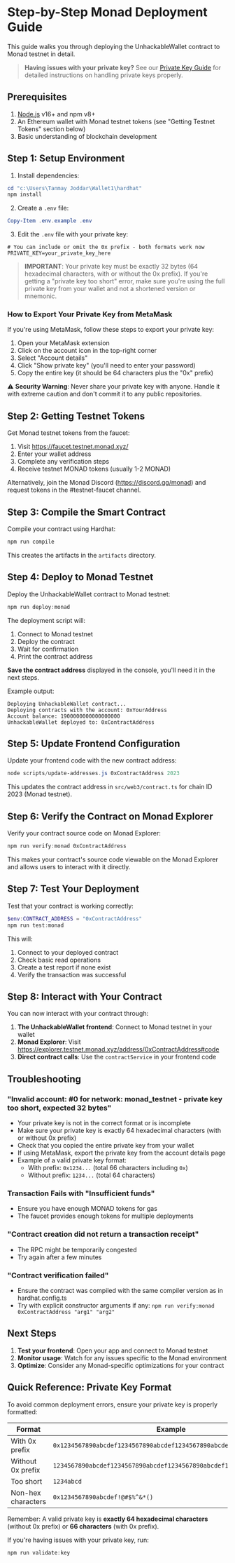 # Step-by-Step Monad Deployment Guide

This guide walks you through deploying the UnhackableWallet contract to Monad testnet in detail.

> **Having issues with your private key?** See our [Private Key Guide](./PRIVATE_KEY_GUIDE.md) for detailed instructions on handling private keys properly.

## Prerequisites

1. [Node.js](https://nodejs.org/) v16+ and npm v8+
2. An Ethereum wallet with Monad testnet tokens (see "Getting Testnet Tokens" section below)
3. Basic understanding of blockchain development

## Step 1: Setup Environment

1. Install dependencies:
```powershell
cd "c:\Users\Tanmay Joddar\Wallet1\hardhat"
npm install
```

2. Create a `.env` file:
```powershell
Copy-Item .env.example .env
```

3. Edit the `.env` file with your private key:
```
# You can include or omit the 0x prefix - both formats work now
PRIVATE_KEY=your_private_key_here
```

> **IMPORTANT**: Your private key must be exactly 32 bytes (64 hexadecimal characters, with or without the 0x prefix). If you're getting a "private key too short" error, make sure you're using the full private key from your wallet and not a shortened version or mnemonic.

### How to Export Your Private Key from MetaMask

If you're using MetaMask, follow these steps to export your private key:

1. Open your MetaMask extension
2. Click on the account icon in the top-right corner
3. Select "Account details"
4. Click "Show private key" (you'll need to enter your password)
5. Copy the entire key (it should be 64 characters plus the "0x" prefix)

⚠️ **Security Warning**: Never share your private key with anyone. Handle it with extreme caution and don't commit it to any public repositories.

## Step 2: Getting Testnet Tokens

Get Monad testnet tokens from the faucet:

1. Visit https://faucet.testnet.monad.xyz/
2. Enter your wallet address
3. Complete any verification steps
4. Receive testnet MONAD tokens (usually 1-2 MONAD)

Alternatively, join the Monad Discord (https://discord.gg/monad) and request tokens in the #testnet-faucet channel.

## Step 3: Compile the Smart Contract

Compile your contract using Hardhat:

```powershell
npm run compile
```

This creates the artifacts in the `artifacts` directory.

## Step 4: Deploy to Monad Testnet

Deploy the UnhackableWallet contract to Monad testnet:

```powershell
npm run deploy:monad
```

The deployment script will:
1. Connect to Monad testnet
2. Deploy the contract
3. Wait for confirmation
4. Print the contract address

**Save the contract address** displayed in the console, you'll need it in the next steps.

Example output:
```
Deploying UnhackableWallet contract...
Deploying contracts with the account: 0xYourAddress
Account balance: 1900000000000000000
UnhackableWallet deployed to: 0xContractAddress
```

## Step 5: Update Frontend Configuration

Update your frontend code with the new contract address:

```powershell
node scripts/update-addresses.js 0xContractAddress 2023
```

This updates the contract address in `src/web3/contract.ts` for chain ID 2023 (Monad testnet).

## Step 6: Verify the Contract on Monad Explorer

Verify your contract source code on Monad Explorer:

```powershell
npm run verify:monad 0xContractAddress
```

This makes your contract's source code viewable on the Monad Explorer and allows users to interact with it directly.

## Step 7: Test Your Deployment

Test that your contract is working correctly:

```powershell
$env:CONTRACT_ADDRESS = "0xContractAddress"
npm run test:monad
```

This will:
1. Connect to your deployed contract
2. Check basic read operations
3. Create a test report if none exist
4. Verify the transaction was successful

## Step 8: Interact with Your Contract

You can now interact with your contract through:

1. **The UnhackableWallet frontend**: Connect to Monad testnet in your wallet
2. **Monad Explorer**: Visit https://explorer.testnet.monad.xyz/address/0xContractAddress#code
3. **Direct contract calls**: Use the `contractService` in your frontend code

## Troubleshooting

### "Invalid account: #0 for network: monad_testnet - private key too short, expected 32 bytes"
- Your private key is not in the correct format or is incomplete
- Make sure your private key is exactly 64 hexadecimal characters (with or without 0x prefix)
- Check that you copied the entire private key from your wallet
- If using MetaMask, export the private key from the account details page
- Example of a valid private key format:
  - With prefix: `0x1234...` (total 66 characters including `0x`)
  - Without prefix: `1234...` (total 64 characters)

### Transaction Fails with "Insufficient funds"
- Ensure you have enough MONAD tokens for gas
- The faucet provides enough tokens for multiple deployments

### "Contract creation did not return a transaction receipt"
- The RPC might be temporarily congested
- Try again after a few minutes

### "Contract verification failed"
- Ensure the contract was compiled with the same compiler version as in hardhat.config.ts
- Try with explicit constructor arguments if any: `npm run verify:monad 0xContractAddress "arg1" "arg2"`

## Next Steps

1. **Test your frontend**: Open your app and connect to Monad testnet
2. **Monitor usage**: Watch for any issues specific to the Monad environment
3. **Optimize**: Consider any Monad-specific optimizations for your contract

## Quick Reference: Private Key Format

To avoid common deployment errors, ensure your private key is properly formatted:

| Format | Example | Valid |
|--------|---------|-------|
| With 0x prefix | `0x1234567890abcdef1234567890abcdef1234567890abcdef1234567890abcdef` | ✅ |
| Without 0x prefix | `1234567890abcdef1234567890abcdef1234567890abcdef1234567890abcdef` | ✅ |
| Too short | `1234abcd` | ❌ |
| Non-hex characters | `0x1234567890abcdef!@#$%^&*()` | ❌ |

Remember: A valid private key is **exactly 64 hexadecimal characters** (without 0x prefix) or **66 characters** (with 0x prefix).

If you're having issues with your private key, run:

```powershell
npm run validate:key
```
